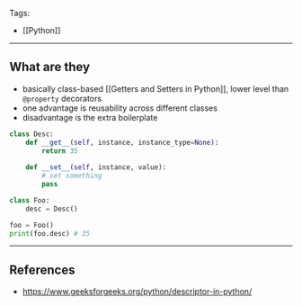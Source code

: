 Tags:
- [[Python]]
---
## What are they
- basically class-based [[Getters and Setters in Python]], lower level than `@property` decorators
- one advantage is reusability across different classes
- disadvantage is the extra boilerplate
```python
class Desc:
    def __get__(self, instance, instance_type=None):
        return 35
        
    def __set__(self, instance, value):
        # set something
        pass

class Foo:
    desc = Desc()

foo = Foo()
print(foo.desc) # 35
```

---
## References
- https://www.geeksforgeeks.org/python/descriptor-in-python/